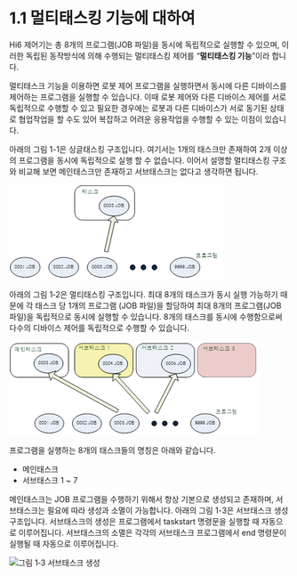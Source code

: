﻿# 1.1 멀티태스킹 기능에 대하여

Hi6 제어기는 총 8개의 프로그램(JOB 파일)을 동시에 독립적으로 실행할 수 있으며, 이러한 독립된 동작방식에 의해 수행되는 멀티태스킹 제어를 “**멀티태스킹 기능**”이라 합니다.

멀티태스크 기능을 이용하면 로봇 제어 프로그램을 실행하면서 동시에 다른 디바이스를 제어하는 프로그램을 실행할 수 있습니다. 이때 로봇 제어와 다른 디바이스 제어를 서로 독립적으로 수행할 수 있고 필요한 경우에는 로봇과 다른 디바이스가 서로 동기된 상태로 협업작업을 할 수도 있어 복잡하고 어려운 응용작업을 수행할 수 있는 이점이 있습니다.

아래의 그림 1-1은 싱글태스킹 구조입니다. 여기서는 1개의 태스크만 존재하여 2개 이상의 프로그램을 동시에 독립적으로 실행 할 수 없습니다. 이어서 설명할 멀티태스킹 구조와 비교해 보면 메인태스크만 존재하고 서브태스크는 없다고 생각하면 됩니다.

![그림 1-1 싱글태스킹 구조](<../_assets/image_1.png>)

아래의 그림 1‑2은 멀티태스킹 구조입니다. 최대 8개의 태스크가 동시 실행 가능하기 때문에 각 태스크 당 1개의 프로그램 (JOB 파일)을 할당하여 최대 8개의 프로그램(JOB 파일)을 독립적으로 동시에 실행할 수 있습니다. 8개의 태스크를 동시에 수행함으로써 다수의 디바이스 제어를 독립적으로 수행할 수 있습니다.

![그림 1‑2 멀티태스킹 구조](<../_assets/image_2.png>)

프로그램을 실행하는 8개의 태스크들의 명칭은 아래와 같습니다.

* 메인태스크
* 서브태스크 1 \~ 7

메인태스크는 JOB 프로그램을 수행하기 위해서 항상 기본으로 생성되고 존재하며, 서브태스크는 필요에 따라 생성과 소멸이 가능합니다. 아래의 그림 1-3은 서브태스크 생성 구조입니다. 서브태스크의 생성은 프로그램에서 taskstart 명령문을 실행할 때 자동으로 이루어집니다. 서브태스크의 소멸은 각각의 서브태스크 프로그램에서 end 명령문이 실행될 때 자동으로 이루어집니다.

![그림 1‑3 서브태스크 생성
](<../_assets/image_3.png>)
